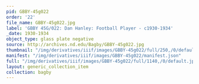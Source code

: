 ```yaml
---
pid: GBBY-45g022
order: '22'
file_name: GBBY-45g022.jpg
label: 'GBBY 45G/022: Dan Hanley: Football Player - c1930-1934'
_date: 1930-1934
object_type: glass plate negative
source: http://archives.nd.edu/Bagby/GBBY-45g022.jpg
thumbnail: "/img/derivatives/iiif/images/GBBY-45g022/full/250,/0/default.jpg"
manifest: "/img/derivatives/iiif/images/GBBY-45g022/manifest.json"
full: "/img/derivatives/iiif/images/GBBY-45g022/full/1140,/0/default.jpg"
layout: generic_collection_item
collection: bagby
---
```


